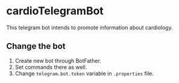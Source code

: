 # cardioTelegramBot

This telegram bot intends to promote information about cardiology.

## Change the bot

1. Create new bot through BotFather.
2. Set commands there as well.
3. Change ```telegram.bot.token``` variable in ```.properties``` file.
